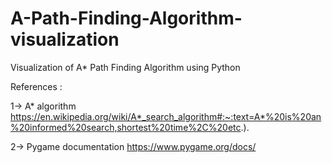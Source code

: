 # A-Path-Finding-Algorithm-visualization
Visualization of A* Path Finding Algorithm using Python



References :

1-> A* algorithm
    https://en.wikipedia.org/wiki/A*_search_algorithm#:~:text=A*%20is%20an%20informed%20search,shortest%20time%2C%20etc.).
    
    
2-> Pygame documentation
    https://www.pygame.org/docs/
